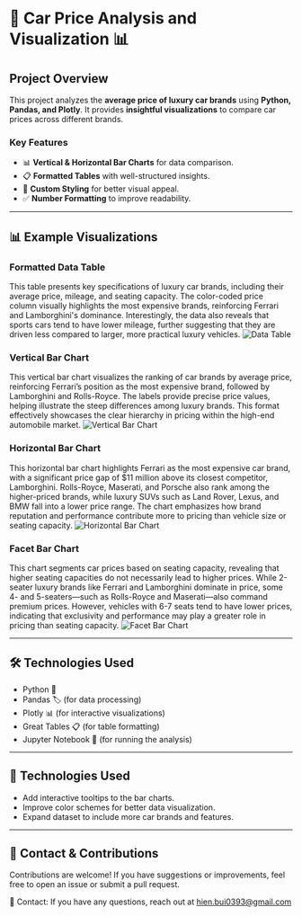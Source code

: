 # 🚗 Car Price Analysis and Visualization 📊

## **Project Overview**
This project analyzes the **average price of luxury car brands** using **Python, Pandas, and Plotly**. It provides **insightful visualizations** to compare car prices across different brands.

### **Key Features**
- 📊 **Vertical & Horizontal Bar Charts** for data comparison.
- 📋 **Formatted Tables** with well-structured insights.
- 🎨 **Custom Styling** for better visual appeal.
- ✅ **Number Formatting** to improve readability.

---

## **📊 Example Visualizations**

### **Formatted Data Table**
This table presents key specifications of luxury car brands, including their average price, mileage, and seating capacity. The color-coded price column visually highlights the most expensive brands, reinforcing Ferrari and Lamborghini's dominance. Interestingly, the data also reveals that sports cars tend to have lower mileage, further suggesting that they are driven less compared to larger, more practical luxury vehicles.
![Data Table](https://github.com/user-attachments/assets/a71744ff-bf29-429b-a20a-6aa175a48580)  

### **Vertical Bar Chart**
This vertical bar chart visualizes the ranking of car brands by average price, reinforcing Ferrari’s position as the most expensive brand, followed by Lamborghini and Rolls-Royce. The labels provide precise price values, helping illustrate the steep differences among luxury brands. This format effectively showcases the clear hierarchy in pricing within the high-end automobile market.
![Vertical Bar Chart](https://github.com/user-attachments/assets/d778aedc-d892-4745-a9bc-d0d63d800c65)  

### **Horizontal Bar Chart**
This horizontal bar chart highlights Ferrari as the most expensive car brand, with a significant price gap of $11 million above its closest competitor, Lamborghini. Rolls-Royce, Maserati, and Porsche also rank among the higher-priced brands, while luxury SUVs such as Land Rover, Lexus, and BMW fall into a lower price range. The chart emphasizes how brand reputation and performance contribute more to pricing than vehicle size or seating capacity.
![Horizontal Bar Chart](https://github.com/user-attachments/assets/bc1203e4-e72d-4e04-b053-29ffa53a6df9)

### **Facet Bar Chart**
This chart segments car prices based on seating capacity, revealing that higher seating capacities do not necessarily lead to higher prices. While 2-seater luxury brands like Ferrari and Lamborghini dominate in price, some 4- and 5-seaters—such as Rolls-Royce and Maserati—also command premium prices. However, vehicles with 6-7 seats tend to have lower prices, indicating that exclusivity and performance may play a greater role in pricing than seating capacity.
![Facet Bar Chart](https://github.com/user-attachments/assets/6bcdcfcf-463a-4f87-b5bf-f233eb1a6617)

---

## **🛠️ Technologies Used**
- Python 🐍
- Pandas 🏷️ (for data processing)
- Plotly 📊 (for interactive visualizations)
- Great Tables 📋 (for table formatting)
- Jupyter Notebook 📓 (for running the analysis)

---

## **🚀 Technologies Used**
- Add interactive tooltips to the bar charts.
- Improve color schemes for better data visualization.
- Expand dataset to include more car brands and features.

--- 

## **📩 Contact & Contributions**
Contributions are welcome! If you have suggestions or improvements, feel free to open an issue or submit a pull request.

📧 Contact: If you have any questions, reach out at hien.bui0393@gmail.com



